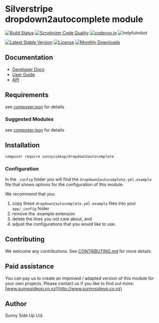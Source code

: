 # Silverstripe dropdown2autocomplete module
[![Build Status](https://travis-ci.org/sunnysideup/silverstripe-dropdown2autocomplete.svg?branch=master)](https://travis-ci.org/sunnysideup/silverstripe-dropdown2autocomplete)
[![Scrutinizer Code Quality](https://scrutinizer-ci.com/g/sunnysideup/silverstripe-dropdown2autocomplete/badges/quality-score.png?b=master)](https://scrutinizer-ci.com/g/sunnysideup/silverstripe-dropdown2autocomplete/?branch=master)
[![codecov.io](https://codecov.io/github/sunnysideup/silverstripe-dropdown2autocomplete/coverage.svg?branch=master)](https://codecov.io/github/sunnysideup/silverstripe-dropdown2autocomplete?branch=master)
![helpfulrobot](https://helpfulrobot.io/sunnysideup/dropdown2autocomplete/badge)

[![Latest Stable Version](https://poser.pugx.org/sunnysideup/dropdown2autocomplete/version)](https://packagist.org/packages/sunnysideup/dropdown2autocomplete)
[![License](https://poser.pugx.org/sunnysideup/dropdown2autocomplete/license)](https://packagist.org/packages/sunnysideup/dropdown2autocomplete)
[![Monthly Downloads](https://poser.pugx.org/sunnysideup/dropdown2autocomplete/d/monthly)](https://packagist.org/packages/sunnysideup/dropdown2autocomplete)


## Documentation



 * [Developer Docs](docs/en/INDEX.md)
 * [User Guide](docs/en/userguide.md)
 * [API](http://ssmods.com/apis/dropdown2autocomplete/docs/en/api/)

## Requirements



see [composer.json](composer.json) for details

### Suggested Modules



see [composer.json](composer.json) for details


## Installation


```
composer require sunnysideup/dropdown2autocomplete
```

### Configuration



In the `_config` folder you will find the `dropdown2autocomplete.yml.example`
file that shows options for the configuration of this module.

We recommend that you:

  1. copy these `dropdown2autocomplete.yml.example` files into your
`app/_config` folder
  2. remove the .example extension
  3. delete the lines you not care about, and
  4. adjust the configurations that you would like to use.


## Contributing



We welcome any contributions. See [CONTRIBUTING.md](CONTRIBUTING.md) for more details.

## Paid assistance



You can pay us to create an improved / adapted version of this module for your own projects.  Please contact us if you like to find out more: [www.sunnysideup.co.nz](http://www.sunnysideup.co.nz)

## Author



Sunny Side Up Ltd.
